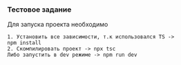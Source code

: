 ### Тестовое задание

Для запуска проекта необходимо

    1. Установить все зависимости, т.к использовался TS ->
    npm install
    2. Скомпилировать проект -> npx tsc
    Либо запустить в dev режиме -> npm run dev
